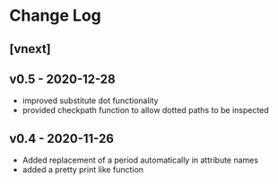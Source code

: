 # Change Log

## [vnext]

## v0.5 - 2020-12-28
- improved substitute dot functionality
- provided checkpath function to allow dotted paths to be inspected

## v0.4 - 2020-11-26

- Added replacement of a period automatically in attribute names
- added a pretty print like function
